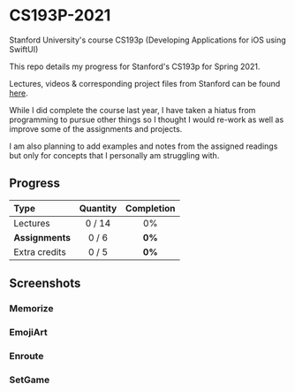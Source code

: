 # CS193P-2021

Stanford University's course CS193p (Developing Applications for iOS using SwiftUI)

This repo details my progress for Stanford's CS193p for Spring 2021.

Lectures, videos & corresponding project files from Stanford can be found [here](https://cs193p.sites.stanford.edu).

While I did complete the course last year, I have taken a hiatus from programming to pursue other things so I thought I would re-work as well as improve some of the assignments and projects.

I am also planning to add examples and notes from the assigned readings but only for concepts that I personally am struggling with.

## Progress
Type                                | Quantity  | Completion
:---                                |  :---:  |   :---:
Lectures                            | 0 / 14 |   0%
**Assignments**                     |  0 / 6  | **0%**
Extra credits                       |  0 / 5  | **0%**

## Screenshots

### Memorize

### EmojiArt

### Enroute

### SetGame

